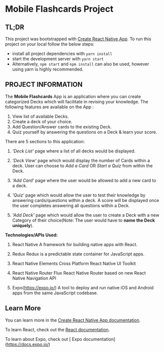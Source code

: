 # Mobile Flashcards Project

## TL;DR
This project was bootstrapped with [Create React Native App](https://github.com/react-community/create-react-native-app).
To run this project on your local follow the below steps:

* install all project dependencies with `yarn install`
* start the development server with `yarn start`
* Alternatively, `npm start` and `npm install` can also be used, however using yarn is highly recommended. 

## PROJECT INFORMATION
The **Mobile Flashcards** App is an application where you can create categorized Decks which will facilitate in revising your knowledge.
The following features are available on the App :
1. View list of available Decks.
2. Create a deck of your choice.
3. Add Question/Answer cards to the existing Deck.
4. Quiz yourself by answering the questions on a Deck & learn your score.


There are 5 sections to this application:
1. _'Deck List'_ page where a list of all decks would be displayed.

2. _'Deck View'_ page which would display the number of Cards within a deck. User can choose to *Add a Card* OR *Start a Quiz* from within the Deck.

3. _'Add Card'_ page where the user would be allowed to add a new card to a deck.

4. _'Quiz'_ page which would allow the user to test their knowledge by answering cards/questions within a deck. A score will be displayed once the user completes answering all questions within a Deck.

5. _'Add Deck'_ page which would allow the user to create a Deck with a new Category of their choice(Note: The user would have to **name the Deck uniquely**).




**Technologies/APIs Used:**
1. React Native
    A framework for building native apps with React.

2. Redux
    Redux is a predictable state container for JavaScript apps.

3. React Native Elements
    Cross Platform React Native UI Toolkit

4. React Native Router Flux
    React Native Router based on new React Native Navigation API

5. Expo(https://expo.io/)
    A tool to deploy and run native iOS and Android apps from the same JavaScript codebase.


## Learn More

You can learn more in the [Create React Native App documentation](https://facebook.github.io/react-native/docs/getting-started.html).

To learn React, check out the [React documentation](https://reactjs.org/).

To learn about Expo, check out [ Expo documentation] (https://docs.expo.io/)
